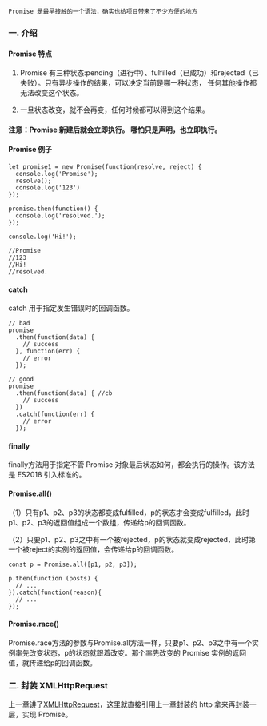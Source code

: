 
    Promise 是最早接触的一个语法，确实也给项目带来了不少方便的地方

### 一. 介绍

 #### Promise 特点

 1) Promise 有三种状态:pending（进行中）、fulfilled（已成功）和rejected（已失败）。只有异步操作的结果，可以决定当前是哪一种状态，
 任何其他操作都无法改变这个状态。

 2) 一旦状态改变，就不会再变，任何时候都可以得到这个结果。

 #### 注意：Promise 新建后就会立即执行。 哪怕只是声明，也立即执行。

 #### Promise 例子

 ```
 let promise1 = new Promise(function(resolve, reject) {
   console.log('Promise');
   resolve();
   console.log('123')
 });

 promise.then(function() {
   console.log('resolved.');
 });

 console.log('Hi!');

 //Promise
 //123
 //Hi!
 //resolved.
 ```

 #### catch

 catch 用于指定发生错误时的回调函数。

 ```
 // bad
 promise
   .then(function(data) {
     // success
   }, function(err) {
     // error
   });

 // good
 promise
   .then(function(data) { //cb
     // success
   })
   .catch(function(err) {
     // error
   });
 ```

 #### finally

 finally方法用于指定不管 Promise 对象最后状态如何，都会执行的操作。该方法是 ES2018 引入标准的。

 #### Promise.all()

 （1）只有p1、p2、p3的状态都变成fulfilled，p的状态才会变成fulfilled，此时p1、p2、p3的返回值组成一个数组，传递给p的回调函数。

 （2）只要p1、p2、p3之中有一个被rejected，p的状态就变成rejected，此时第一个被reject的实例的返回值，会传递给p的回调函数。

 ```
 const p = Promise.all([p1, p2, p3]);

 p.then(function (posts) {
   // ...
 }).catch(function(reason){
   // ...
 });
 ```

 #### Promise.race()

 Promise.race方法的参数与Promise.all方法一样，只要p1、p2、p3之中有一个实例率先改变状态，p的状态就跟着改变。那个率先改变的 Promise 实例的返回值，就传递给p的回调函数。

### 二. 封装 XMLHttpRequest

 上一章讲了[XMLHttpRequest](/xml.md)，这里就直接引用上一章封装的 http 拿来再封装一层，实现 Promise。


